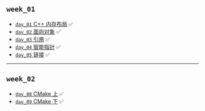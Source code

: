## `week_01`
- [`day_01` C++ 内存布局](https://github.com/cherry77-cloud/Rookie2024_07/blob/main/week_01/day_01.md) ✅
- [`day_02` 面向对象](https://github.com/cherry77-cloud/Rookie2024_07/blob/main/week_01/day_02.md) ✅
- [`day_03` 引用](https://github.com/cherry77-cloud/Rookie2024_07/blob/main/week_01/day_03.md) ✅
- [`day_04` 智能指针](https://github.com/cherry77-cloud/Rookie2024_07/blob/main/week_01/day_04.md) ✅
- [`day_05` 链接](https://github.com/cherry77-cloud/Rookie2024_07/blob/main/week_01/day_05.md) ✅

---
## `week_02`
- [`day_08` CMake 上](https://github.com/cherry77-cloud/Rookie2024_07/blob/main/week_02/day_08.md) ✅
- [`day_09` CMake 下](https://github.com/cherry77-cloud/Rookie2024_07/blob/main/week_02/day_09.md) ✅
